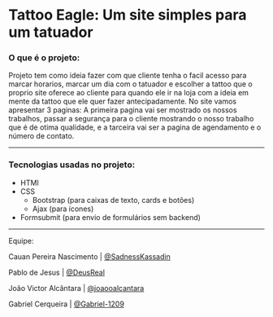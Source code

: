 # Tattoo Eagle: Um site simples para um tatuador


### O que é o projeto:
    
   Projeto tem como ideia fazer com que cliente tenha o facil acesso para marcar horarios, marcar um dia com o tatuador e escolher a tattoo que o proprio site oferece ao cliente para quando ele ir na loja com a ideia em mente da tattoo que ele quer fazer antecipadamente. No site vamos apresentar 3 paginas: A primeira pagina vai ser mostrado os nossos trabalhos, passar a segurança para o cliente mostrando o nosso trabalho que é de otima qualidade, e a tarceira vai ser a pagina de agendamento e o número de contato.
***
### Tecnologias usadas no projeto:

* HTMl
* CSS
    * Bootstrap (para caixas de texto, cards e botões)
    * Ajax (para ícones)
* Formsubmit (para envio de formulários sem backend)
***
Equipe:

   Cauan Pereira Nascimento | [@SadnessKassadin](https://github.com/SadnessKassadin)
   
   Pablo de Jesus | [@DeusReal](https://github.com/DeusReal)
   
   João Victor Alcântara | [@joaooalcantara](https://github.com/joaooalcantara)
   
   Gabriel Cerqueira | [@Gabriel-1209](https://github.com/Gabriel-1209)
   
  
